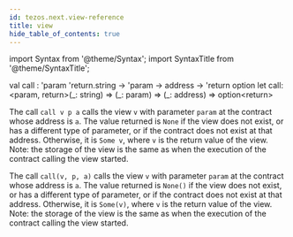 ```yaml
---
id: tezos.next.view-reference
title: view
hide_table_of_contents: true
---
```

import Syntax from '@theme/Syntax';
import SyntaxTitle from '@theme/SyntaxTitle';



<SyntaxTitle syntax="cameligo">
val call : &#39;param &#39;return.string -&gt; &#39;param -&gt; address -&gt; &#39;return option
</SyntaxTitle>
<SyntaxTitle syntax="jsligo">
let call: &lt;param, return&gt;(&#95;: string) =&gt; (&#95;: param) =&gt; (&#95;: address) =&gt; option&lt;return&gt;
</SyntaxTitle>
<Syntax syntax="cameligo">

The call `call v p a` calls the view `v` with parameter
        `param` at the contract whose address is `a`. The value returned
        is `None` if the view does not exist, or has a different type of
        parameter, or if the contract does not exist at that
        address. Otherwise, it is `Some v`, where `v` is the return value
        of the view. Note: the storage of the view is the same as when the
        execution of the contract calling the view started.

</Syntax>

<Syntax syntax="jsligo">

The call `call(v, p, a)` calls the view `v` with parameter
        `param` at the contract whose address is `a`. The value returned
        is `None()` if the view does not exist, or has a different type of
        parameter, or if the contract does not exist at that
        address. Otherwise, it is `Some(v)`, where `v` is the return value
        of the view. Note: the storage of the view is the same as when the
        execution of the contract calling the view started.

</Syntax>
